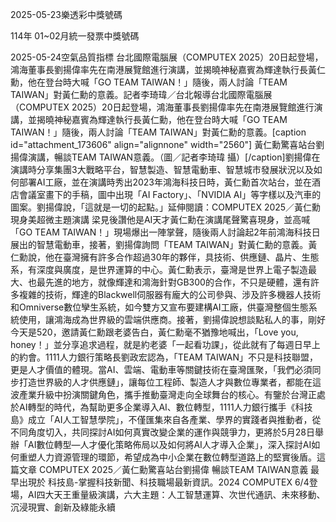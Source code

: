 
2025-05-23樂透彩中獎號碼

                                
114年 01~02月統一發票中獎號碼
                             
2025-05-24空氣品質指標
                              台北國際電腦展（COMPUTEX 2025）20日起登場，鴻海董事長劉揚偉率先在南港展覽館進行演講，並揭曉神秘嘉賓為輝達執行長黃仁勳，他在登台時大喊「GO TEAM TAIWAN！」隨後，兩人討論「TEAM TAIWAN」對黃仁勳的意義。記者李琦瑋／台北報導台北國際電腦展（COMPUTEX 2025）20日起登場，鴻海董事長劉揚偉率先在南港展覽館進行演講，並揭曉神秘嘉賓為輝達執行長黃仁勳，他在登台時大喊「GO TEAM TAIWAN！」隨後，兩人討論「TEAM TAIWAN」對黃仁勳的意義。[caption id="attachment_173606" align="alignnone" width="2560"] 黃仁勳驚喜站台劉揚偉演講，暢談TEAM TAIWAN意義。（圖／記者李琦瑋 攝）[/caption]劉揚偉在演講時分享集團3大戰略平台，智慧製造、智慧電動車、智慧城市發展狀況以及如何部署AI工廠，並在演講時秀出2023年鴻海科技日時，黃仁勳首次站台，並在酒店會議室畫下的手稿，圖中出現「AI Factory」、「NVIDIA AI」等字樣以及汽車的圖案。劉揚偉說，「這就是一切的起點。」延伸閱讀：COMPUTEX 2025／黃仁勳現身美超微主題演講 梁見後讚他是AI天才黃仁勳在演講尾聲驚喜現身，並高喊「GO TEAM TAIWAN！」現場爆出一陣掌聲，隨後兩人討論起2年前鴻海科技日展出的智慧電動車，接著，劉揚偉詢問「TEAM TAIWAN」對黃仁勳的意義。黃仁勳說，他在臺灣擁有許多合作超過30年的夥伴，具技術、供應鏈、晶片、生態系，有深度與廣度，是世界運算的中心。黃仁勳表示，臺灣是世界上電子製造最大、也最先進的地方，就像輝達和鴻海針對GB300的合作，不只是硬體，還有許多複雜的技術，輝達的Blackwell伺服器有龐大的公司參與、涉及許多機器人技術和Omniverse數位孿生系統，如今雙方又宣布要建構AI工廠，供臺灣整個生態系統使用，讓鴻海成為世界級的雲端供應商。接著，劉揚偉說想談點私人的事，剛好今天是520，邀請黃仁勳跟老婆告白，黃仁勳毫不猶豫地喊出，「Love you, honey！」並分享追求過程，就是約老婆「一起看功課」，從此就有了每週日早上的約會。1111人力銀行策略長劉政宏認為，「TEAM TAIWAN」不只是科技聯盟，更是人才價值的體現。當AI、雲端、電動車等關鍵技術在臺灣匯聚，「我們必須同步打造世界級的人才供應鏈」，讓每位工程師、製造人才與數位專業者，都能在這波產業升級中扮演關鍵角色，攜手推動臺灣走向全球舞台的核心。有鑒於台灣正處於AI轉型的時代，為幫助更多企業導入AI、數位轉型，1111人力銀行攜手《科技島》成立「AI人工智慧學院」，不僅匯集來自各產業、學界的實踐者與推動者，從不同角度切入，共同探討AI如何真實改變企業的運作與競爭力，更將於5月28日舉辦「AI數位轉型—人才優化策略佈局以及如何將AI人才導入企業」，深入探討AI如何重塑人力資源管理的環節，希望成為中小企業在數位轉型道路上的堅實後盾。這篇文章 COMPUTEX 2025／黃仁勳驚喜站台劉揚偉 暢談TEAM TAIWAN意義 最早出現於 科技島-掌握科技新聞、科技職場最新資訊。2024 COMPUTEX 6/4登場，AI四大天王重量級演講，六大主題：人工智慧運算、次世代通訊、未來移動、沉浸現實、創新及綠能永續